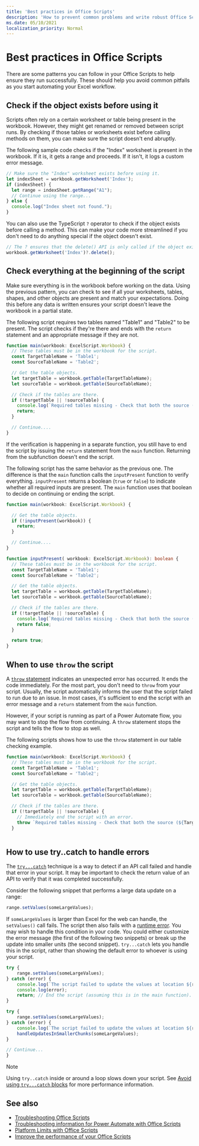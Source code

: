 ```yaml
---
title: 'Best practices in Office Scripts'
description: 'How to prevent common problems and write robust Office Scripts that can handle unexpected input or data.'
ms.date: 05/10/2021
localization_priority: Normal
---
```


# Best practices in Office Scripts

There are some patterns you can follow in your Office Scripts to help ensure they run successfully. These should help you avoid common pitfalls as you start automating your Excel workflow.

## Check if the object exists before using it

Scripts often rely on a certain worksheet or table being present in the workbook. However, they might get renamed or removed between script runs. By checking if those tables or worksheets exist before calling methods on them, you can make sure the script doesn't end abruptly.

The following sample code checks if the "Index" worksheet is present in the workbook. If it is, it gets a range and proceeds. If it isn't, it logs a custom error message.

```TypeScript
// Make sure the "Index" worksheet exists before using it.
let indexSheet = workbook.getWorksheet('Index');
if (indexSheet) {
  let range = indexSheet.getRange("A1");
  // Continue using the range...
} else {
  console.log("Index sheet not found.");
}
```

You can also use the TypeScript `?` operator to check if the object exists before calling a method. This can make your code more streamlined if you don't need to do anything special if the object doesn't exist.

```TypeScript
// The ? ensures that the delete() API is only called if the object exists.
workbook.getWorksheet('Index')?.delete();
```

## Check everything at the beginning of the script

Make sure everything is in the workbook before working on the data. Using the previous pattern, you can check to see if all your worksheets, tables, shapes, and other objects are present and match your expectations. Doing this before any data is written ensures your script doesn't leave the workbook in a partial state.

The following script requires two tables named "Table1" and "Table2" to be present. The script checks if they're there and ends with the `return` statement and an appropriate message if they are not.

```TypeScript
function main(workbook: ExcelScript.Workbook) {
  // These tables must be in the workbook for the script.
  const TargetTableName = 'Table1';
  const SourceTableName = 'Table2';

  // Get the table objects.
  let targetTable = workbook.getTable(TargetTableName);
  let sourceTable = workbook.getTable(SourceTableName);

  // Check if the tables are there.
  if (!targetTable || !sourceTable) {
    console.log(`Required tables missing - Check that both the source (${TargetTableName}) and target (${SourceTableName}) tables are present before running the script.`);
    return;
  }

  // Continue....
}
```

If the verification is happening in a separate function, you still have to end the script by issuing the `return` statement from the `main` function. Returning from the subfunction doesn't end the script.

The following script has the same behavior as the previous one. The difference is that the `main` function calls the `inputPresent` function to verify everything. `inputPresent` returns a boolean (`true` or `false`) to indicate whether all required inputs are present. The `main` function uses that boolean to decide on continuing or ending the script.

```TypeScript
function main(workbook: ExcelScript.Workbook) {

  // Get the table objects.
  if (!inputPresent(workbook)) {
    return;
  }

  // Continue....
}

function inputPresent( workbook: ExcelScript.Workbook): boolean {
  // These tables must be in the workbook for the script.
  const TargetTableName = 'Table1';
  const SourceTableName = 'Table2';

  // Get the table objects.
  let targetTable = workbook.getTable(TargetTableName);
  let sourceTable = workbook.getTable(SourceTableName);

  // Check if the tables are there.
  if (!targetTable || !sourceTable) {
    console.log(`Required tables missing - Check that both the source (${TargetTableName}) and target (${SourceTableName}) tables are present before running the script.`);
    return false;
  }

  return true;
}
```

## When to use `throw` the script  

A [`throw` statement](https://developer.mozilla.org/docs/web/javascript/reference/statements/throw) indicates an unexpected error has occurred. It ends the code immediately. For the most part, you don't need to `throw` from your script. Usually, the script automatically informs the user that the script failed to run due to an issue. In most cases, it's sufficient to end the script with an error message and a `return` statement from the `main` function.

However, if your script is running as part of a Power Automate flow, you may want to stop the flow from continuing. A `throw` statement stops the script and tells the flow to stop as well.

The following scripts shows how to use the `throw` statement in our table checking example.

```TypeScript
function main(workbook: ExcelScript.Workbook) {
  // These tables must be in the workbook for the script.
  const TargetTableName = 'Table1';
  const SourceTableName = 'Table2';

  // Get the table objects.
  let targetTable = workbook.getTable(TargetTableName);
  let sourceTable = workbook.getTable(SourceTableName);

  // Check if the tables are there.
  if (!targetTable || !sourceTable) {
    // Immediately end the script with an error.
    throw `Required tables missing - Check that both the source (${TargetTableName}) and target (${SourceTableName}) tables are present before running the script.`;
  }
  
```

## How to use try..catch to handle errors

The [`try...catch`](https://developer.mozilla.org/docs/Web/JavaScript/Reference/Statements/try...catch) technique is a way to detect if an API call failed and handle that error in your script. It may be important to check the return value of an API to verify that it was completed successfully.

Consider the following snippet that performs a large data update on a range:

```TypeScript
range.setValues(someLargeValues);
```

If `someLargeValues` is larger than Excel for the web can handle, the `setValues()` call fails. The script then also fails with a [runtime error](../testing/troubleshooting.md#runtime-errors). You may wish to handle this condition in your code. You could either customize the error message (the first of the following two snippets) or break up the update into smaller units (the second snippet). `try...catch` lets you handle this in the script, rather than showing the default error to whoever is using your script.

```TypeScript
try {
    range.setValues(someLargeValues);
} catch (error) {
    console.log(`The script failed to update the values at location ${range.getAddress()}. Please inspect and run again.`);
    console.log(error);
    return; // End the script (assuming this is in the main function).
}
```

```TypeScript
try {
    range.setValues(someLargeValues);
} catch (error) {
    console.log(`The script failed to update the values at location ${range.getAddress()}. Trying a different approach.`);
    handleUpdatesInSmallerChunks(someLargeValues);
}

// Continue...
}
```

> [!NOTE]
> Using `try..catch` inside or around a loop slows down your script. See [Avoid using `try...catch` blocks](web-client-performance.md#avoid-using-trycatch-blocks-in-or-around-loops) for more performance information.

## See also

- [Troubleshooting Office Scripts](../testing/troubleshooting.md)
- [Troubleshooting information for Power Automate with Office Scripts](../testing/power-automate-troubleshooting.md)
- [Platform Limits with Office Scripts](../testing/platform-limits.md)
- [Improve the performance of your Office Scripts](web-client-performance.md)
